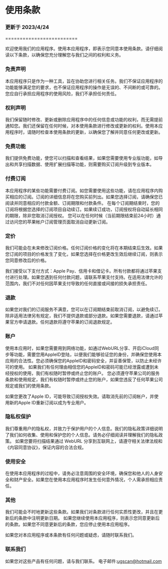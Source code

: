 # 使用条款
### 更新于 2023/4/24
=========================

欢迎使用我们的应用程序。使用本应用程序，即表示您同意本使用条款。请仔细阅读以下条款，以确保您充分理解您与我们之间的权利和义务。

### 免责声明
本应用程序只是作为一种工具，旨在协助您进行相关任务。我们不保证应用程序的功能能够满足您的要求，也不保证应用程序的操作是无误的、不间断的或可靠的。您应自行承担应用程序的使用风险，我们不承担任何责任。

### 权利声明
我们保留随时修改、更新或删除应用程序中的任何信息或功能的权利，而无需提前通知您。我们还保留在任何时候，对本使用条款进行修改或更新的权利。使用本应用程序时，请随时检查本使用条款的更新，以确保您了解并同意任何更改或更新。

### 免费功能
我们提供免费功能，使您可以扫描和查看结果，如果您需要使用专业版功能，如导出和共享扫描数据、使用扩展扫描等功能，则需要购买订阅升级到专业版本。

### 付费订阅
本应用程序的某些功能需要付费订阅。如您需要使用这些功能，请在应用程序内购买相应的订阅。订阅的详细信息将在您购买前列出。如果您选择订阅，请确保您已阅读并同意相应的付款金额、订阅期限和付款条件。
在每个订阅期结束时，您的订阅将根据您选择的订阅项目自动续订。如果续订成功，订阅授权将自动延长相同的期限，除非您取消订阅授权。
您可以在任何时候（当前期限结束前24小时）通过访问您的苹果帐户订阅管理页面取消自动更新订阅。


### 定价
我们可能会在未来修改订阅价格。任何订阅价格的变化将在本期结束后生效。如果您订阅的项目的价格发生了变化，如果您选择在价格更改生效后继续订阅，则表示您同意修改后的价格。

我们接受以下支付方式：Apple Pay、信用卡和借记卡。所有付款都将通过苹果支付进行处理。如果您遇到任何付款问题，请联系苹果支付支持。在适用法律允许的范围内，我们不对任何因苹果支付导致的任何直接或间接的损失承担责任。

### 退款
如果您对我们的订阅服务不满意，您可以在订阅期结束前取消订阅，以避免续订。除非适用法律另有规定，我们不提供退款或部分退款。如果您需要退款，请通过苹果官方申请退款。任何退款将遵守苹果的订阅退款规定。

### 账户
使用本应用时，如果您需要用到网络功能，如通过WebURL分享、开启iCloud同步等功能，需要您用AppleID登陆，以便我们能够验证您的身份，并确保您使用本应用的合法性。您必须确保您的AppleID和密码安全，并妥善保管，以防止未经许可的使用。
如果我们有任何理由相信您的AppleID和密码可能已经泄露或遭到未经授权的使用，我们有权随时暂停或终止您的账户。 
您必须遵守苹果公司的服务条款和使用规定，我们有权随时暂停或终止您的账户，如果您违反了任何苹果公司规定或我们的使用条款。

如果您更改了Apple ID，可能导致订阅授权失效。请取消先前的订阅帐户，并使用新的Apple ID重新订阅以成为专业用户。

### 隐私权保护
我们尊重用户的隐私权，并致力于保护用户的个人信息。我们的隐私政策详细说明了我们如何收集、使用和保护您的个人信息。请务必仔细阅读并理解我们的隐私政策。
如果您要将扫描结果通过 WebURL 分享到互联网上，请遵守相关法律法规和《内容同意协议》，保证内容的合法合规。

### 使用安全
在使用本应用程序的过程中，请务必注意周围的安全环境，确保您和他人的人身安全和财产安全。如果您在使用本应用程序时发生任何意外情况，个人需承担相应责任。

### 其他
我们可能会不时地更新这些条款。如果我们对条款进行任何实质性更改，并且在更新后的条款中注明更新日期。
如果您继续使用本应用程序，则表示您同意更新后的条款。如果您不同意更新后的条款，您应停止使用本应用程序。

如果您对本应用程序或本条款有任何问题或疑虑，请随时联系我们。

### 联系我们
如果您对这些产品有任何问题，请与我们联系。
电子邮件:ugscan@hotmail.com